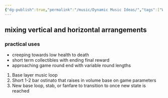 ```yaml
---
{"dg-publish":true,"permalink":"/music/Dynamic Music Ideas/","tags":["Wwise","music","arrangement","gamedev","videogames"],"created":"2024-06-15T09:09:18.000-05:00","updated":"2024-06-15T09:09:18.000-05:00"}
---
```



## mixing vertical and horizontal arrangements
### practical uses
- creeping towards low health to death
- short term collectibles with ending final reward 
- approaching game round end with variable round lengths 

1. Base layer music loop 
2. Short 1-2 bar ostinato that raises in volume base on game parameters
3. New base loop, stab, or fanfare to transition to once new state is reached 

